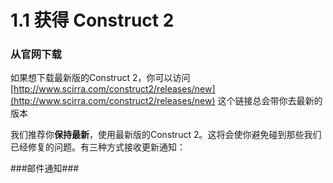 # 1.1 获得 Construct 2

### 从官网下载

如果想下载最新版的Construct 2，你可以访问[http://www.scirra.com/construct2/releases/new](http://www.scirra.com/construct2/releases/new)
这个链接总会带你去最新的版本

我们推荐你**保持最新**，使用最新版的Construct 2。这将会使你避免碰到那些我们已经修复的问题。有三种方式接收更新通知：

###邮件通知###









